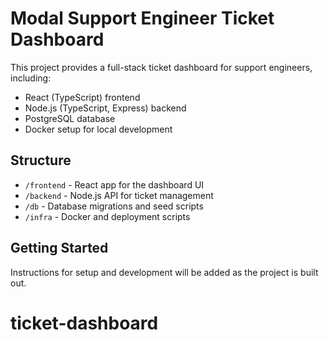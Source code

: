 # Modal Support Engineer Ticket Dashboard

This project provides a full-stack ticket dashboard for support engineers, including:

- React (TypeScript) frontend
- Node.js (TypeScript, Express) backend
- PostgreSQL database
- Docker setup for local development

## Structure

- `/frontend` - React app for the dashboard UI
- `/backend` - Node.js API for ticket management
- `/db` - Database migrations and seed scripts
- `/infra` - Docker and deployment scripts

## Getting Started

Instructions for setup and development will be added as the project is built out.
# ticket-dashboard
